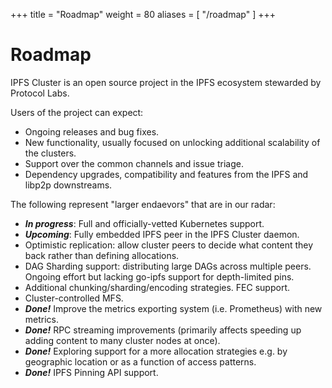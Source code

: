 +++
title = "Roadmap"
weight = 80
aliases = [
    "/roadmap"
]
+++

# Roadmap

IPFS Cluster is an open source project in the IPFS ecosystem stewarded by Protocol Labs.

Users of the project can expect:

* Ongoing releases and bug fixes.
* New functionality, usually focused on unlocking additional scalability of the clusters.
* Support over the common channels and issue triage.
* Dependency upgrades, compatibility and features from the IPFS and libp2p downstreams.

The following represent "larger endaevors" that are in our radar:

* ***In progress***: Full and officially-vetted Kubernetes support.
* ***Upcoming***: Fully embedded IPFS peer in the IPFS Cluster daemon.
* Optimistic replication: allow cluster peers to decide what content they back rather than defining allocations.
* DAG Sharding support: distributing large DAGs across multiple peers. Ongoing effort but lacking go-ipfs support for depth-limited pins.
* Additional chunking/sharding/encoding strategies. FEC support.
* Cluster-controlled MFS.
* ***Done!*** Improve the metrics exporting system (i.e. Prometheus) with new metrics.
* ***Done!*** RPC streaming improvements (primarily affects speeding up adding content to many cluster nodes at once).
* ***Done!*** Exploring support for a more allocation strategies e.g. by geographic location or as a function of access patterns.
* ***Done!*** IPFS Pinning API support.
